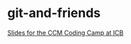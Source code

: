 # git-and-friends
[Slides for the CCM Coding Camp at ICB](https://rawgit.com/dweindl/git-and-friends/master/versioning_intro.html)
